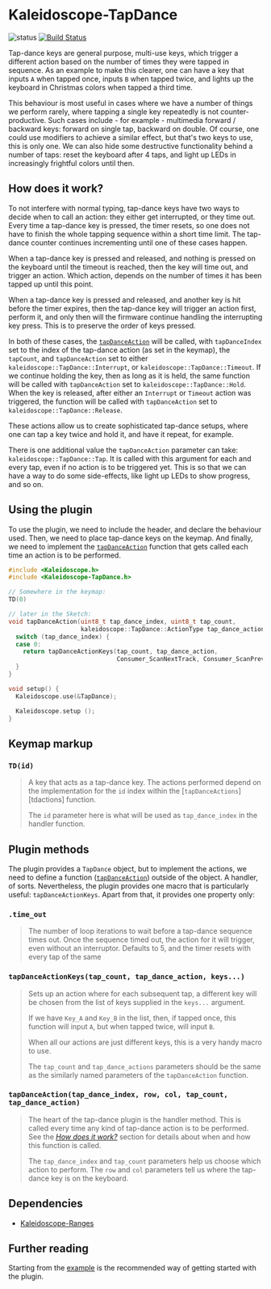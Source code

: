 # Kaleidoscope-TapDance

![status][st:stable] [![Build Status][travis:image]][travis:status]

 [travis:image]: https://travis-ci.org/keyboardio/Kaleidoscope-TapDance.svg?branch=master
 [travis:status]: https://travis-ci.org/keyboardio/Kaleidoscope-TapDance

 [st:stable]: https://img.shields.io/badge/stable-✔-black.svg?style=flat&colorA=44cc11&colorB=494e52
 [st:broken]: https://img.shields.io/badge/broken-X-black.svg?style=flat&colorA=e05d44&colorB=494e52
 [st:experimental]: https://img.shields.io/badge/experimental----black.svg?style=flat&colorA=dfb317&colorB=494e52

Tap-dance keys are general purpose, multi-use keys, which trigger a different
action based on the number of times they were tapped in sequence. As an example
to make this clearer, one can have a key that inputs `A` when tapped once,
inputs `B` when tapped twice, and lights up the keyboard in Christmas colors
when tapped a third time.

This behaviour is most useful in cases where we have a number of things we
perform rarely, where tapping a single key repeatedly is not counter-productive.
Such cases include - for example - multimedia forward / backward keys: forward
on single tap, backward on double. Of course, one could use modifiers to achieve
a similar effect, but that's two keys to use, this is only one. We can also hide
some destructive functionality behind a number of taps: reset the keyboard after
4 taps, and light up LEDs in increasingly frightful colors until then.

## How does it work?

To not interfere with normal typing, tap-dance keys have two ways to decide when
to call an action: they either get interrupted, or they time out. Every time a
tap-dance key is pressed, the timer resets, so one does not have to finish the
whole tapping sequence within a short time limit. The tap-dance counter
continues incrementing until one of these cases happen.

When a tap-dance key is pressed and released, and nothing is pressed on the
keyboard until the timeout is reached, then the key will time out, and trigger
an action. Which action, depends on the number of times it has been tapped up
until this point.

When a tap-dance key is pressed and released, and another key is hit before the
timer expires, then the tap-dance key will trigger an action first, perform it,
and only then will the firmware continue handling the interrupting key press.
This is to preserve the order of keys pressed.

In both of these cases, the [`tapDanceAction`][tdaction] will be called, with
`tapDanceIndex` set to the index of the tap-dance action (as set in the keymap),
the `tapCount`, and `tapDanceAction` set to either
`kaleidoscope::TapDance::Interrupt`, or `kaleidoscope::TapDance::Timeout`. If we
continue holding the key, then as long as it is held, the same function will be
called with `tapDanceAction` set to `kaleidoscope::TapDance::Hold`. When the key
is released, after either an `Interrupt` or `Timeout` action was triggered, the
function will be called with `tapDanceAction` set to
`kaleidoscope::TapDance::Release`.

These actions allow us to create sophisticated tap-dance setups, where one can
tap a key twice and hold it, and have it repeat, for example.

There is one additional value the `tapDanceAction` parameter can take:
`kaleidoscope::TapDance::Tap`. It is called with this argument for each and
every tap, even if no action is to be triggered yet. This is so that we can have
a way to do some side-effects, like light up LEDs to show progress, and so on.

## Using the plugin

To use the plugin, we need to include the header, and declare the behaviour
used. Then, we need to place tap-dance keys on the keymap. And finally, we need
to implement the [`tapDanceAction`][tdaction] function that gets called each
time an action is to be performed.

```c++
#include <Kaleidoscope.h>
#include <Kaleidoscope-TapDance.h>

// Somewhere in the keymap:
TD(0)

// later in the Sketch:
void tapDanceAction(uint8_t tap_dance_index, uint8_t tap_count,
                    kaleidoscope::TapDance::ActionType tap_dance_action) {
  switch (tap_dance_index) {
  case 0:
    return tapDanceActionKeys(tap_count, tap_dance_action,
                              Consumer_ScanNextTrack, Consumer_ScanPreviousTrack);
  }
}

void setup() {
  Kaleidoscope.use(&TapDance);

  Kaleidoscope.setup ();
}
```

## Keymap markup

### `TD(id)`

> A key that acts as a tap-dance key. The actions performed depend on the
> implementation for the `id` index within the [`tapDanceActions`][tdactions]
> function.
>
> The `id` parameter here is what will be used as `tap_dance_index` in the
> handler function.

 [tdaction]: #tapdanceactiontapdanceindex-tapcount-tapdanceaction

## Plugin methods

The plugin provides a `TapDance` object, but to implement the actions, we need
to define a function ([`tapDanceAction`][tdaction]) outside of the object. A
handler, of sorts. Nevertheless, the plugin provides one macro that is
particularly useful: `tapDanceActionKeys`. Apart from that, it provides one
property only:

### `.time_out`

> The number of loop iterations to wait before a tap-dance sequence times out.
> Once the sequence timed out, the action for it will trigger, even without an
> interruptor. Defaults to 5, and the timer resets with every tap of the same

### `tapDanceActionKeys(tap_count, tap_dance_action, keys...)`

> Sets up an action where for each subsequent tap, a different key will be
> chosen from the list of keys supplied in the `keys...` argument.
>
> If we have `Key_A` and `Key_B` in the list, then, if tapped once, this
> function will input `A`, but when tapped twice, will input `B`.
>
> When all our actions are just different keys, this is a very handy macro to
> use.
>
> The `tap_count` and `tap_dance_actions` parameters should be the same as the
> similarly named parameters of the `tapDanceAction` function.

### `tapDanceAction(tap_dance_index, row, col, tap_count, tap_dance_action)`

> The heart of the tap-dance plugin is the handler method. This is called every
> time any kind of tap-dance action is to be performed. See the
> *[How does it work?](#how-does-it-work)* section for details about when and
> how this function is called.
>
> The `tap_dance_index` and `tap_count` parameters help us choose which action
> to perform. The `row` and `col` parameters tell us where the tap-dance key is
> on the keyboard.

## Dependencies

* [Kaleidoscope-Ranges](https://github.com/keyboardio/Kaleidoscope-Ranges)

## Further reading

Starting from the [example][plugin:example] is the recommended way of getting
started with the plugin.

 [plugin:example]: https://github.com/keyboardio/Kaleidoscope-TapDance/blob/master/examples/TapDance/TapDance.ino
